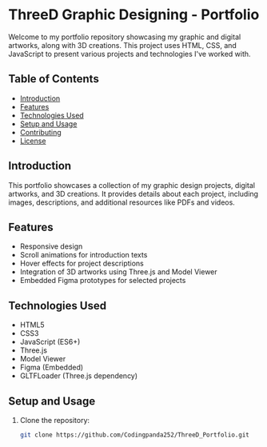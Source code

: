 # ThreeD Graphic Designing - Portfolio

Welcome to my portfolio repository showcasing my graphic and digital artworks, along with 3D creations. This project uses HTML, CSS, and JavaScript to present various projects and technologies I've worked with.

## Table of Contents

- [Introduction](#introduction)
- [Features](#features)
- [Technologies Used](#technologies-used)
- [Setup and Usage](#setup-and-usage)
- [Contributing](#contributing)
- [License](#license)

## Introduction

This portfolio showcases a collection of my graphic design projects, digital artworks, and 3D creations. It provides details about each project, including images, descriptions, and additional resources like PDFs and videos.

## Features

- Responsive design
- Scroll animations for introduction texts
- Hover effects for project descriptions
- Integration of 3D artworks using Three.js and Model Viewer
- Embedded Figma prototypes for selected projects

## Technologies Used

- HTML5
- CSS3
- JavaScript (ES6+)
- Three.js
- Model Viewer
- Figma (Embedded)
- GLTFLoader (Three.js dependency)

## Setup and Usage

1. Clone the repository:

   ```bash
   git clone https://github.com/Codingpanda252/ThreeD_Portfolio.git
